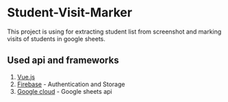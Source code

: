 # Student-Visit-Marker

This project is using for extracting student list from screenshot and marking visits of students in google sheets.

## Used api and frameworks

1. [Vue.js](https://vuejs.org/)
2. [Firebase](https://firebase.google.com/) - Authentication and Storage
3. [Google cloud](https://console.cloud.google.com/) - Google sheets api

